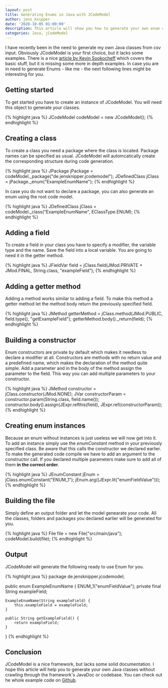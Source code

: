 ```yaml
---
layout: post
title: Generating Enums in Java with JCodeModel
author: jens_knipper
date: '2020-10-05 01:00:00'
description: This article will show you how to generate your own enum classes with jCodeModel. A framework to generate java classes.
categories: Java, jCodeModel
---
```

I have recently been in the need to generate my own Java classes from csv input.
Obviously JCodeModel is your first choice, but it lacks some examples. 
There is a nice [article by Kevin Sookocheff](https://sookocheff.com/post/java/generating-java-with-jcodemodel/) which covers the basic stuff, but it is missing some more in depth examples.
In case you are in need to generate Enums - like me - the next following lines might be interesting for you.

## Getting started

To get started you have to create an instance of JCodeModel. You will need this object to generate your classes.

{% highlight java %}
    JCodeModel codeModel = new JCodeModel();
{% endhighlight %}

## Creating a class

To create a class you need a package where the class is located. Package names can be specified as usual. 
JCodeModel will automcatically create the corresponding structure during code generation.

{% highlight java %}
    JPackage jPackage = codeModel._package("de.jensknipper.jcodemodel");
    JDefinedClass jClass = jPackage._enum("ExampleEnumName");
{% endhighlight %}

In case you do not want to declare a package, you can also generate an enum using the root code model.

{% highlight java %}
    JDefinedClass jClass = codeModel._class("ExampleEnumName", EClassType.ENUM);
{% endhighlight %}

## Adding a field

To create a field in your class you have to specify a modifier, the variable type and the name. 
Save the field into a local variable. 
You are going to need it in the getter method.

{% highlight java %}
    JFieldVar field = jClass.field(JMod.PRIVATE + JMod.FINAL, String.class, "exampleField");
{% endhighlight %}

## Adding a getter method

Adding a method works similar to adding a field. 
To make this method a getter method let the method body return the previously specified field.

{% highlight java %}
    JMethod getterMethod = jClass.method(JMod.PUBLIC, field.type(), "getExampleField");
    getterMethod.body()._return(field);
{% endhighlight %}

## Building a constructor

Enum constructors are private by default which makes it needless to declare a modifier at all. 
Constructors are methods with no return value and a predefined name, which makes the declaration of the method quite simple.
Add a parameter and in the body of the method assign the parameter to the field.
This way you can add multiple parameters to your constructor.

{% highlight java %}
    JMethod constructor = jClass.constructor(JMod.NONE);
    JVar constructorParam = constructor.param(String.class, field.name());
    constructor.body().assign(JExpr.refthis(field), JExpr.ref(constructorParam));
{% endhighlight %}

## Creating enum instances

Because an enum without instances is just useless we will now get into it.
To add an instance simply use the _enumConstant_ method in your previously specified class. 
Be aware that this calls the constructor we declared earlier.
To make the generated code compile we have to add an argument to the constructor call.
If you declared multiple parameters make sure to add all of them **in the correct order**.

{% highlight java %}
    JEnumConstant jEnum = jClass.enumConstant("ENUM_1");
    jEnum.arg((JExpr.lit("enumFieldValue")));
{% endhighlight %}

## Building the file

Simply define an output folder and let the model genearate your code.
All the classes, folders and packages you declared earlier will be generated for you.

{% highlight java %}
    File file = new File("src/main/java");
    codeModel.build(file);
{% endhighlight %}

## Output

JCodeModel will generate the following ready to use Enum for you.


{% highlight java %}
package de.jensknipper.jcodemodel;

public enum ExampleEnumName {
    ENUM_1("enumFieldValue");
    private final String exampleField;

    ExampleEnumName(String exampleField) {
        this.exampleField = exampleField;
    }

    public String getExampleField() {
        return exampleField;
    }
}
{% endhighlight %}

## Conclusion

JCodeModel is a nice framework, but lacks some solid documentation. 
I hope this article will help you to generate your own Java classes without crawling through the framework's JavaDoc or codebase.
You can check out he whole example code on [Github](https://gist.github.com/JensKnipper/2a267325faad1e3fa4f490d36cb2330a).


